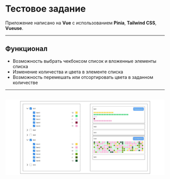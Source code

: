 # Тестовое задание

Приложение написано на **Vue** с использованием **Pinia**, **Tailwind CSS**, **Vueuse**.

---

## Функционал

- Возможность выбрать чекбоксом список и вложенные элементы списка
- Изменение количества и цвета в элементе списка
- Возможность перемешать или отсортировать цвета в заданном количестве

---

\
<img src="./screenshot.jpg" alt="app screenshot" />
